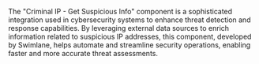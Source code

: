 The "Criminal IP - Get Suspicious Info" component is a sophisticated integration used in cybersecurity systems to enhance threat detection and response capabilities. By leveraging external data sources to enrich information related to suspicious IP addresses, this component, developed by Swimlane, helps automate and streamline security operations, enabling faster and more accurate threat assessments.
